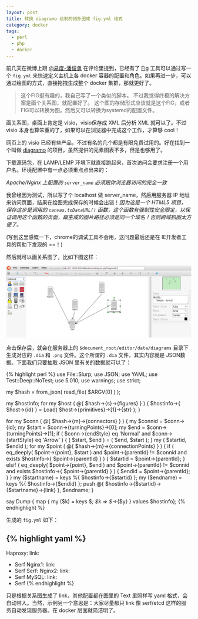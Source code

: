 ```yaml
---
layout: post
title: 转换 diagramo 绘制的拓扑图成 fig.yml 格式
category: docker
tags:
  - perl
  - php
  - docker
---
```


前几天在微博上跟 [@易度-潘俊勇](http://weibo.com/panjunyong) 在评论里提到，已经有了 [Fig](http://orchardup.github.io/fig/) 工具可以通过写一个 `fig.yml` 来快速定义主机上各 docker 容器的配置和角色。如果再进一步，可以通过绘图的方式，直接拖拽生成整个 docker 集群，那就更好了。

> 这个FIG挺有趣的，我自己写了一个类似的脚本。
> 不过我觉得终极的解决方案是画个关系图，就配置好了。
> 这个图的存储形式应该就是这个FIG，或者FIG可以转换为图。然后又可以转换为systemd的配置文件。

画关系图，桌面上肯定是 visio，visio保存成 XML 后分析 XML 就可以了。不过 visio 本身也算笨重的了，如果可以在浏览器中完成这个工作，才算够 cool！

网页上的 visio 已经有些产品，不过有名的几个都是有限免费试用的。好在找到一个叫做 [diagramo](http://diagramo.com) 的项目，虽然提供的元素图表不多，但是也够用了。

下载源码包，在 LAMP/LEMP 环境下就直接跑起来，首次访问会要求注册一个用户名。环境配置中有一点必须重点点出来的：

*Apache/Nginx 上配置的 `server_name` 必须跟你浏览器访问的完全一致*

我曾经因为测试，所以写了个 localhost 做 server_name，然后用服务器 IP 地址来访问页面，结果在绘图完成保存的时候会出错！*因为这是一个 HTML5 项目，保存这步是调用的 `canvas.toDataURL()` 函数，这个函数有强制性安全限定，以保证调用这个函数的页面，跟生成的图片路径必须是同一个域名！否则跨域抓图太方便了。*

(写到这里感慨一下，chrome的调试工具不会用，这问题最后还是在 IE开发者工具的帮助下发现的 ==！)

然后就可以画关系图了，比如下图这样：

![sample of diagramo](/images/uploads/dia.png)

点击保存后，就会在服务器上的 `$document_root/editor/data/diagrams` 目录下生成对应的 `.dia` 和 `.png` 文件。这个所谓的 `.dia` 文件，其实内容就是 JSON数据。下面我们只要抽取 JSON 里有关的数据就可以了：

{% highlight perl %}
use File::Slurp;
use JSON;
use YAML;
use Test::Deep::NoTest;
use 5.010;
use warnings;
use strict;

my $hash = from_json( read_file( $ARGV[0] ) );

my $hostinfo;
for my $host ( @{ $hash->{s}->{figures} } ) {
    $hostinfo->{ $host->{id} } = Load( $host->{primitives}->[1]->{str} );
}

for my $conn ( @{ $hash->{m}->{connectors} } ) {
    my $connid = $conn->{id};
    my $start  = $conn->{turningPoints}->[0];
    my $end    = $conn->{turningPoints}->[1];
    if ( $conn->{endStyle} eq 'Normal' and $conn->{startStyle} eq 'Arrow' ) {
        ( $start, $end ) = ( $end, $start );
    }
    my ( $startid, $endid );
    for my $point ( @{ $hash->{m}->{connectionPoints} } ) {
        if (    eq_deeply( $point->{point}, $start )
            and $point->{parentId} != $connid
            and exists $hostinfo->{ $point->{parentId} } )
        {
            $startid = $point->{parentId};
        }
        elsif ( eq_deeply( $point->{point}, $end )
            and $point->{parentId} != $connid
            and exists $hostinfo->{ $point->{parentId} } )
        {
            $endid = $point->{parentId};
        }
    }
    my ($startname) = keys %{ $hostinfo->{$startid} };
    my ($endname) = keys %{ $hostinfo->{$endid} };
    push @{ $hostinfo->{$startid}->{$startname}->{link} }, $endname;
}

say Dump { map { my ($k) = keys $_; $k => $_->{$y} } values $hostinfo};
{% endhighlight %}

生成的 `fig.yml` 如下：

{% highlight yaml %}
---
Haproxy:
  link:
   - Serf
Nginx1:
  link:
   - Serf
Serf:
Nginx2:
  link:
   - Serf
MySQL:
  link:
   - Serf
{% endhighlight %}

只是根据关系图生成了 link，其他配置都在图里的 Text 里照样写 yaml 格式，会自动带入。当然，示例另一个意思是：大家尽量都只 link 像 serf/etcd 这样的服务自动发现服务器。在 docker 层面就简洁明了。
